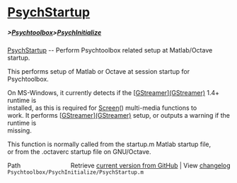 # [PsychStartup](PsychStartup)
##### >[Psychtoolbox](Psychtoolbox)>[PsychInitialize](PsychInitialize)

[PsychStartup](PsychStartup) -- Perform Psychtoolbox related setup at Matlab/Octave startup.  
  
This performs setup of Matlab or Octave at session startup for  
Psychtoolbox.  
  
On MS-Windows, it currently detects if the [[GStreamer](GStreamer)][(GStreamer)]((GStreamer)) 1.4+ runtime is  
installed, as this is required for [Screen](Screen)() multi-media functions to  
work. It performs [[GStreamer](GStreamer)][(GStreamer)]((GStreamer)) setup, or outputs a warning if the runtime is  
missing.  
  
This function is normally called from the startup.m Matlab startup file,  
or from the .octaverc startup file on GNU/Octave.  
  




<div class="code_header" style="text-align:right;">
  <span style="float:left;">Path&nbsp;&nbsp;</span> <span class="counter">Retrieve <a href=
  "https://raw.github.com/Psychtoolbox-3/Psychtoolbox-3/beta/Psychtoolbox/PsychInitialize/PsychStartup.m">current version from GitHub</a> | View <a href=
  "https://github.com/Psychtoolbox-3/Psychtoolbox-3/commits/beta/Psychtoolbox/PsychInitialize/PsychStartup.m">changelog</a></span>
</div>
<div class="code">
  <code>Psychtoolbox/PsychInitialize/PsychStartup.m</code>
</div>

